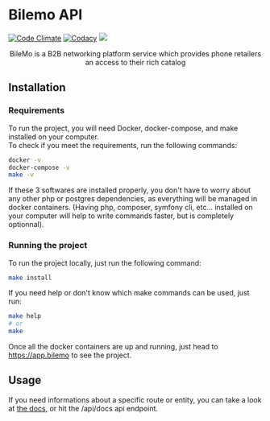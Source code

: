 # Bilemo API

[![Code Climate](https://api.codeclimate.com/v1/badges/1e36667fe5b8bb985332/maintainability)](https://codeclimate.com/github/Zuruuh/bilemo-api/maintainability)
[![Codacy](https://app.codacy.com/project/badge/Grade/4959d3714c074cef9139d6a2876a1873)](https://www.codacy.com/gh/Zuruuh/bilemo-api/dashboard)
![](https://img.shields.io/github/issues-raw/Zuruuh/bilemo-api?color=bright-green&label=Open%20Issues)
<p align="center">BileMo is a B2B networking platform service which provides phone retailers an access to their rich catalog</p>

## Installation

### Requirements

To run the project, you will need Docker, docker-compose, and make installed on your computer.   
To check if you meet the requirements, run the following commands:  
```bash
docker -v
docker-compose -v
make -v
```
If these 3 softwares are installed properly, you don't have to worry about any other php or postgres dependencies, as everything will be managed in docker containers. (Having php, composer, symfony cli, etc... installed on your computer will help to write commands faster, but is completely optionnal).  

### Running the project

To run the project locally, just run the following command:
```bash
make install
```

If you need help or don't know which make commands can be used, just run:
```bash
make help
# or
make
```

Once all the docker containers are up and running, just head to https://app.bilemo to see the project.

## Usage

If you need informations about a specific route or entity, you can take a look at [the docs](./docs/app.md), or hit the /api/docs api endpoint.
